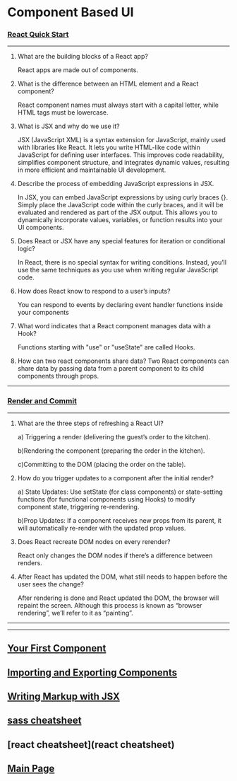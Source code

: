 # Component Based UI

### [React Quick Start](https://react.dev/learn)

---

1. What are the building blocks of a React app?

   React apps are made out of components.

2. What is the difference between an HTML element and a React component?

   React component names must always start with a capital letter, while HTML tags must be lowercase.

3. What is JSX and why do we use it?

   JSX (JavaScript XML) is a syntax extension for JavaScript, mainly used with libraries like React. It lets you write HTML-like code within JavaScript for defining user interfaces. This improves code readability, simplifies component structure, and integrates dynamic values, resulting in more efficient and maintainable UI development.

4. Describe the process of embedding JavaScript expressions in JSX.

   In JSX, you can embed JavaScript expressions by using curly braces {}. Simply place the JavaScript code within the curly braces, and it will be evaluated and rendered as part of the JSX output. This allows you to dynamically incorporate values, variables, or function results into your UI components.

5. Does React or JSX have any special features for iteration or conditional logic?

   In React, there is no special syntax for writing conditions. Instead, you’ll use the same techniques as you use when writing regular JavaScript code.

6. How does React know to respond to a user’s inputs?

   You can respond to events by declaring event handler functions inside your components

7. What word indicates that a React component manages data with a Hook?

   Functions starting with "use" or "useState" are called Hooks.

8. How can two react components share data?
   Two React components can share data by passing data from a parent component to its child components through props.

---

### [Render and Commit](https://react.dev/learn/render-and-commit)

---

1. What are the three steps of refreshing a React UI?

   a) Triggering a render (delivering the guest’s order to the kitchen).

   b)Rendering the component (preparing the order in the kitchen).

   c)Committing to the DOM (placing the order on the table).

2. How do you trigger updates to a component after the initial render?

   a) State Updates: Use setState (for class components) or state-setting functions (for functional components using Hooks) to modify component state, triggering re-rendering.

   b)Prop Updates: If a component receives new props from its parent, it will automatically re-render with the updated prop values.

3. Does React recreate DOM nodes on every rerender?

   React only changes the DOM nodes if there’s a difference between renders.

4. After React has updated the DOM, what still needs to happen before the user sees the change?

   After rendering is done and React updated the DOM, the browser will repaint the screen. Although this process is known as “browser rendering”, we’ll refer to it as “painting”.

---

---

## [Your First Component](https://react.dev/learn/your-first-component)

## [Importing and Exporting Components](https://react.dev/learn/importing-and-exporting-components)

## [Writing Markup with JSX](https://react.dev/learn/writing-markup-with-jsx)

## [sass cheatsheet](https://devhints.io/sass)

## [react cheatsheet](react cheatsheet)

## [Main Page](../README.md)
